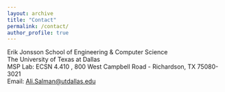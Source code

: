 ```yaml
---
layout: archive
title: "Contact"
permalink: /contact/
author_profile: true
---
```

Erik Jonsson School of Engineering & Computer Science<br>
The University of Texas at Dallas<br>
MSP Lab:  ECSN 4.410 , 800 West Campbell Road - Richardson, TX 75080-3021<br>
Email: Ali.Salman@utdallas.edu
